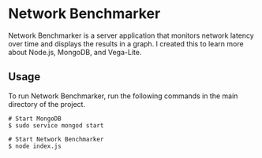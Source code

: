 # Network Benchmarker
Network Benchmarker is a server application that monitors network latency over time and displays the results in a graph. I created this to learn more about Node.js, MongoDB, and Vega-Lite.

## Usage
To run Network Benchmarker, run the following commands in the main directory of the project.

```
# Start MongoDB
$ sudo service mongod start

# Start Network Benchmarker
$ node index.js
```
